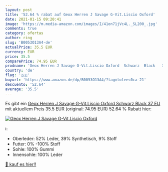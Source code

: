 ```yaml
---
layout: post
title: '52.64 % rabat auf Geox Herren J Savage G-Vit.Liscio Oxford'
date: 2021-01-15 09:20:41
image: 'https://m.media-amazon.com/images/I/41on71jVc4L._SL200_.jpg'
comments: true
category: ofertas
author: ring
slug: 'B0053O13A4-de'
actualPrice: 35.5 EUR
currency: EUR
price: 35.5
comparePrice: 74.95 EUR
prodname: 'Geox Herren J Savage G-Vit.Liscio Oxford  Schwarz  Black   37 EU'
country: 'de'
flag: '🇩🇪'
buyurl: 'https://www.amazon.de/dp/B0053O13A4/?tag=tolees0ca-21'
descuento: '52.64'
average: '35.5'
---
```


Es gibt ein [Geox Herren J Savage G-Vit.Liscio Oxford  Schwarz  Black   37 EU](https://www.amazon.de/dp/B0053O13A4/?tag=tolees0ca-21) mit aktuellem Preis 35.5 EUR (original: 74.95 EUR) 52.64 % Rabatt hier:

[![Geox Herren J Savage G-Vit.Liscio Oxford](https://m.media-amazon.com/images/I/41on71jVc4L._SL200_.jpg)](https://www.amazon.de/dp/B0053O13A4/?tag=tolees0ca-21)

ℹ️:

- Oberleder: 52% Leder, 39% Synthetisch, 9% Stoff
- Futter: 0% -100% Stoff
- Sohle: 100% Gummi
- Innensohle: 100% Leder

[🛒 kauf es hier!!](https://www.amazon.de/dp/B0053O13A4/?tag=tolees0ca-21)
